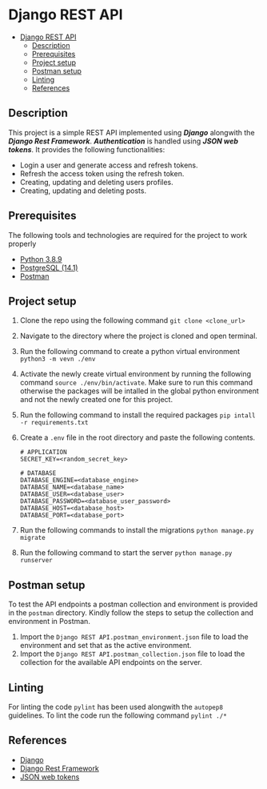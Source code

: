 # Django REST API

- [Django REST API](#django-rest-api)
  - [Description](#description)
  - [Prerequisites](#prerequisites)
  - [Project setup](#project-setup)
  - [Postman setup](#postman-setup)
  - [Linting](#linting)
  - [References](#references)

## Description

This project is a simple REST API implemented using **_Django_** alongwith the **_Django Rest Framework_**. **_Authentication_** is handled using **_JSON web tokens_**. It provides the following functionalities:

- Login a user and generate access and refresh tokens.
- Refresh the access token using the refresh token.
- Creating, updating and deleting users profiles.
- Creating, updating and deleting posts.

## Prerequisites

The following tools and technologies are required for the project to work properly

- [Python 3.8.9](https://www.python.org/downloads/release/python-389/)
- [PostgreSQL (14.1)](https://www.postgresql.org/)
- [Postman](https://www.postman.com/)

## Project setup

1. Clone the repo using the following command `git clone <clone_url>`
2. Navigate to the directory where the project is cloned and open terminal.
3. Run the following command to create a python virtual environment `python3 -m vevn ./env`
4. Activate the newly create virtual environment by running the following command `source ./env/bin/activate`. Make sure to run this command otherwise the packages will be intalled in the global python environment and not the newly created one for this project.
5. Run the following command to install the required packages `pip intall -r requirements.txt`
6. Create a `.env` file in the root directory and paste the following contents.

   ```
   # APPLICATION
   SECRET_KEY=<random_secret_key>

   # DATABASE
   DATABASE_ENGINE=<database_engine>
   DATABASE_NAME=<database_name>
   DATABASE_USER=<database_user>
   DATABASE_PASSWORD=<database_user_password>
   DATABASE_HOST=<database_host>
   DATABASE_PORT=<database_port>
   ```

7. Run the following commands to install the migrations `python manage.py migrate`
8. Run the following command to start the server `python manage.py runserver`

## Postman setup

To test the API endpoints a postman collection and environment is provided in the `postman` directory. Kindly follow the steps to setup the collection and environment in Postman.

1. Import the `Django REST API.postman_environment.json` file to load the environment and set that as the active environment.
2. Import the `Django REST API.postman_collection.json` file to load the collection for the available API endpoints on the server.

## Linting

For linting the code `pylint` has been used alongwith the `autopep8` guidelines. To lint the code run the following command `pylint ./*`

## References

- [Django](https://www.djangoproject.com/)
- [Django Rest Framework](https://www.django-rest-framework.org/)
- [JSON web tokens](https://jwt.io/)
